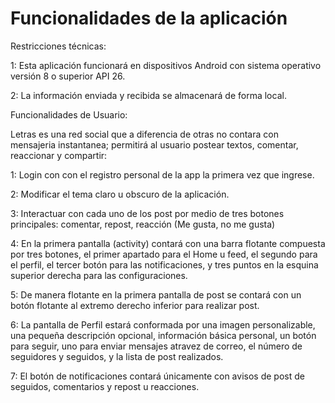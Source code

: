 # Funcionalidades de la aplicación

Restricciones técnicas:

1: Esta aplicación funcionará en dispositivos Android con sistema operativo versión 8 o superior API 26.

2: La información enviada y recibida se almacenará de forma local.


Funcionalidades de Usuario:

Letras es una red social que a diferencia de otras no contara con mensajeria instantanea; permitirá al usuario postear textos, comentar, reaccionar y compartir:

1: Login con con el registro personal de la app la primera vez que ingrese.

2: Modificar el tema claro u obscuro de la aplicación.

3: Interactuar con cada uno de los post por medio de tres botones principales: comentar, repost, reacción (Me gusta, no me gusta)

4: En la primera pantalla (activity)  contará con una barra flotante compuesta por tres botones, el primer apartado para el Home u feed, el segundo  para el perfil, el tercer botón para las notificaciones, y tres puntos en la esquina superior derecha para las configuraciones.

5: De manera flotante en la primera pantalla de post se contará con un botón flotante al extremo derecho inferior para realizar post.

6: La pantalla de Perfil estará conformada por una imagen personalizable, una pequeña descripción opcional, información básica personal, un botón para seguir, uno para enviar mensajes atravez de correo, el número de seguidores y seguidos,  y la lista de post realizados. 

7: El botón de notificaciones contará únicamente con avisos de post de seguidos, comentarios y repost u reacciones.


